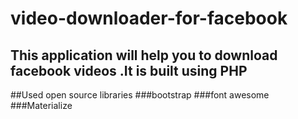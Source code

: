 # video-downloader-for-facebook

## This application will help you to download facebook videos .It is built using PHP

##Used open source libraries
###bootstrap
###font awesome
###Materialize
